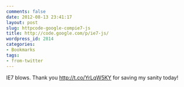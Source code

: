 ```yaml
---
comments: false
date: 2012-08-13 23:41:17
layout: post
slug: httpcode-google-compie7-js
title: http://code.google.com/p/ie7-js/
wordpress_id: 2814
categories:
- Bookmarks
tags:
- from-twitter
---
```


IE7 blows. Thank you http://t.co/YrLqW5KY for saving my sanity today!
